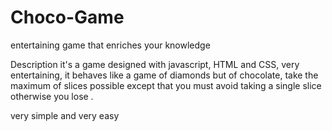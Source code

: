 # Choco-Game
entertaining game that enriches your knowledge

Description
it's a game designed with javascript, HTML and CSS, very entertaining, it behaves like a game of diamonds but of chocolate, take the maximum of slices possible except that you must avoid taking a single slice otherwise you lose .

very simple and very easy
